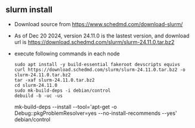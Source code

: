 


## slurm install ##

* Download source from https://www.schedmd.com/download-slurm/

* As of Dec 20 2024, version 24.11.0 is the lastest version, and download url is https://download.schedmd.com/slurm/slurm-24.11.0.tar.bz2  

* execute following commands in each node
  ```
  sudo apt install -y build-essential fakeroot devscripts equivs
  curl https://download.schedmd.com/slurm/slurm-24.11.0.tar.bz2 -o slurm-24.11.0.tar.bz2
  tar -xaf slurm-24.11.0.tar.bz2
  cd slurm-24.11.0
  sudo mk-build-deps -i debian/control
  debuild -b -uc -us
  ```


  mk-build-deps --install --tool='apt-get -o Debug::pkgProblemResolver=yes --no-install-recommends --yes' debian/control

